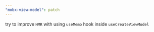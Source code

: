 ```yaml
---
"mobx-view-model": patch
---
```


try to improve `HMR` with using `useMemo` hook inside `useCreateViewModel`
